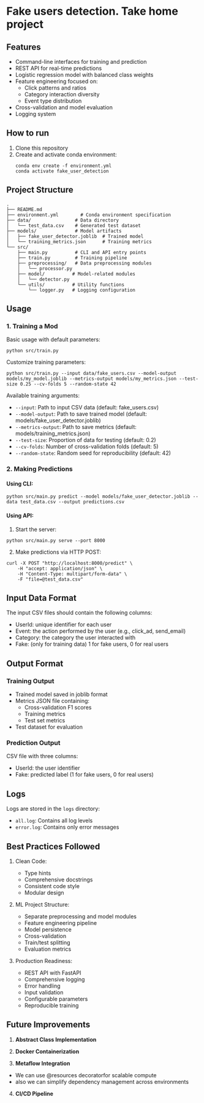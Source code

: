 # Fake users detection. Take home project

## Features

- Command-line interfaces for training and prediction
- REST API for real-time predictions
- Logistic regression model with balanced class weights
- Feature engineering focused on:
  - Click patterns and ratios
  - Category interaction diversity
  - Event type distribution
- Cross-validation and model evaluation
- Logging system

## How to run

1. Clone this repository
2. Create and activate conda environment:
   ```
   conda env create -f environment.yml
   conda activate fake_user_detection
   ```

## Project Structure

```
.
├── README.md
├── environment.yml        # Conda environment specification
├── data/                # Data directory
│   └── test_data.csv    # Generated test dataset
├── models/              # Model artifacts
│   ├── fake_user_detector.joblib  # Trained model
│   └── training_metrics.json      # Training metrics
└── src/
    ├── main.py          # CLI and API entry points
    ├── train.py         # Training pipeline
    ├── preprocessing/   # Data preprocessing modules
    │   └── processor.py
    ├── model/          # Model-related modules
    │   └── detector.py
    └── utils/          # Utility functions
        └── logger.py   # Logging configuration
```

## Usage

### 1. Training a Mod
Basic usage with default parameters:
```
python src/train.py
```

Customize training parameters:
```
python src/train.py --input data/fake_users.csv --model-output models/my_model.joblib --metrics-output models/my_metrics.json --test-size 0.25 --cv-folds 5 --random-state 42
```

Available training arguments:
- ```--input```: Path to input CSV data (default: fake_users.csv)
- ```--model-output```: Path to save trained model (default: models/fake_user_detector.joblib)
- ```--metrics-output```: Path to save metrics (default: models/training_metrics.json)
- ```--test-size```: Proportion of data for testing (default: 0.2)
- ```--cv-folds```: Number of cross-validation folds (default: 5)
- ```--random-state```: Random seed for reproducibility (default: 42)

### 2. Making Predictions

#### Using CLI:

```
python src/main.py predict --model models/fake_user_detector.joblib --data test_data.csv --output predictions.csv
```

#### Using API:

1. Start the server:

```
python src/main.py serve --port 8000
```

2. Make predictions via HTTP POST:

```
curl -X POST "http://localhost:8000/predict" \
    -H "accept: application/json" \
    -H "Content-Type: multipart/form-data" \
    -F "file=@test_data.csv"
```

## Input Data Format

The input CSV files should contain the following columns:

- UserId: unique identifier for each user
- Event: the action performed by the user (e.g., click_ad, send_email)
- Category: the category the user interacted with
- Fake: (only for training data) 1 for fake users, 0 for real users

## Output Format

### Training Output

- Trained model saved in joblib format
- Metrics JSON file containing:
  - Cross-validation F1 scores
  - Training metrics
  - Test set metrics
- Test dataset for evaluation

### Prediction Output

CSV file with three columns:
- UserId: the user identifier
- Fake: predicted label (1 for fake users, 0 for real users)

## Logs

Logs are stored in the `logs` directory:

- `all.log`: Contains all log levels
- `error.log`: Contains only error messages

## Best Practices Followed

1. Clean Code:
   - Type hints
   - Comprehensive docstrings
   - Consistent code style
   - Modular design

2. ML Project Structure:
   - Separate preprocessing and model modules
   - Feature engineering pipeline
   - Model persistence
   - Cross-validation
   - Train/test splitting
   - Evaluation metrics

3. Production Readiness:
   - REST API with FastAPI
   - Comprehensive logging
   - Error handling
   - Input validation
   - Configurable parameters
   - Reproducible training

## Future Improvements

1. **Abstract Class Implementation**


2. **Docker Containerization**

3. **Metaflow Integration**

 - We can use @resources decoratorfor scalable compute
 - also we can simplify dependency management across environments

4. **CI/CD Pipeline**
